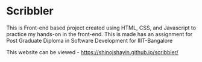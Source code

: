 # Scribbler

This is Front-end based project created using HTML, CSS, and Javascript to practice my hands-on in the front-end. This is made has an assignment for Post Graduate Diploma in Software Development for IIIT-Bangalore

This website can be viewed - https://shinojshayin.github.io/scribbler/
